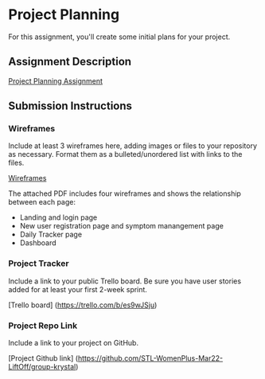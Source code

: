 # Project Planning
For this assignment, you'll create some initial plans for your project.

## Assignment Description
[Project Planning Assignment](https://education.launchcode.org/liftoff/modules/assignments/project-planning)

## Submission Instructions

### Wireframes

Include at least 3 wireframes here, adding images or files to your repository as necessary. Format them as a bulleted/unordered list with links to the files.

[Wireframes](./wireframes.pdf)

The attached PDF includes four wireframes and shows the relationship between each page:
- Landing and login page
- New user registration page and symptom manangement page
- Daily Tracker page
- Dashboard

### Project Tracker

Include a link to your public Trello board. Be sure you have user stories added for at least your first 2-week sprint.

[Trello board] (https://trello.com/b/es9wJSju)

### Project Repo Link

Include a link to your project on GitHub.

[Project Github link] (https://github.com/STL-WomenPlus-Mar22-LiftOff/group-krystal)